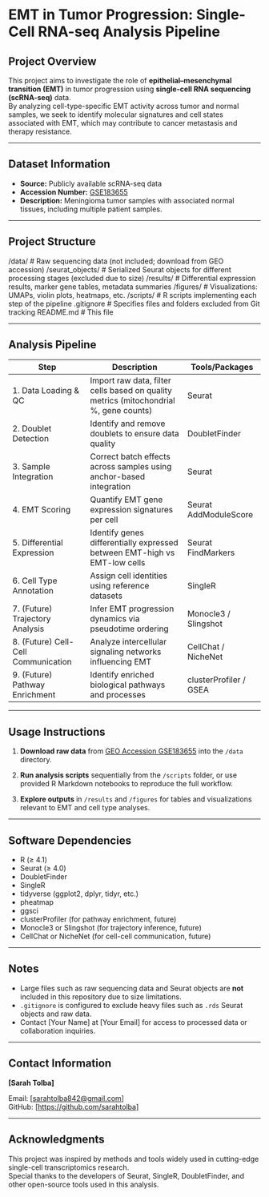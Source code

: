 # EMT in Tumor Progression: Single-Cell RNA-seq Analysis Pipeline

## Project Overview

This project aims to investigate the role of **epithelial–mesenchymal transition (EMT)** in tumor progression using **single-cell RNA sequencing (scRNA-seq)** data.  
By analyzing cell-type-specific EMT activity across tumor and normal samples, we seek to identify molecular signatures and cell states associated with EMT, which may contribute to cancer metastasis and therapy resistance.

---

## Dataset Information

- **Source:** Publicly available scRNA-seq data  
- **Accession Number:** [GSE183655](https://www.ncbi.nlm.nih.gov/geo/query/acc.cgi?acc=GSE183655)  
- **Description:** Meningioma tumor samples with associated normal tissues, including multiple patient samples.

---

## Project Structure
/data/ # Raw sequencing data (not included; download from GEO accession)
/seurat_objects/ # Serialized Seurat objects for different processing stages (excluded due to size)
/results/ # Differential expression results, marker gene tables, metadata summaries
/figures/ # Visualizations: UMAPs, violin plots, heatmaps, etc.
/scripts/ # R scripts implementing each step of the pipeline
.gitignore # Specifies files and folders excluded from Git tracking
README.md # This file


---

## Analysis Pipeline

| Step                         | Description                                                            | Tools/Packages          |
|------------------------------|------------------------------------------------------------------------|------------------------|
| 1. Data Loading & QC          | Import raw data, filter cells based on quality metrics (mitochondrial %, gene counts) | Seurat                 |
| 2. Doublet Detection          | Identify and remove doublets to ensure data quality                    | DoubletFinder          |
| 3. Sample Integration         | Correct batch effects across samples using anchor-based integration   | Seurat                 |
| 4. EMT Scoring               | Quantify EMT gene expression signatures per cell                      | Seurat AddModuleScore  |
| 5. Differential Expression    | Identify genes differentially expressed between EMT-high vs EMT-low cells | Seurat FindMarkers     |
| 6. Cell Type Annotation       | Assign cell identities using reference datasets                        | SingleR                |
| 7. (Future) Trajectory Analysis | Infer EMT progression dynamics via pseudotime ordering               | Monocle3 / Slingshot   |
| 8. (Future) Cell-Cell Communication | Analyze intercellular signaling networks influencing EMT          | CellChat / NicheNet    |
| 9. (Future) Pathway Enrichment | Identify enriched biological pathways and processes                  | clusterProfiler / GSEA |

---

## Usage Instructions

1. **Download raw data** from [GEO Accession GSE183655](https://www.ncbi.nlm.nih.gov/geo/query/acc.cgi?acc=GSE183655) into the `/data` directory.

2. **Run analysis scripts** sequentially from the `/scripts` folder, or use provided R Markdown notebooks to reproduce the full workflow.

3. **Explore outputs** in `/results` and `/figures` for tables and visualizations relevant to EMT and cell type analyses.

---

## Software Dependencies

- R (≥ 4.1)  
- Seurat (≥ 4.0)  
- DoubletFinder  
- SingleR  
- tidyverse (ggplot2, dplyr, tidyr, etc.)  
- pheatmap  
- ggsci  
- clusterProfiler (for pathway enrichment, future)  
- Monocle3 or Slingshot (for trajectory inference, future)  
- CellChat or NicheNet (for cell-cell communication, future)

---

## Notes

- Large files such as raw sequencing data and Seurat objects are **not** included in this repository due to size limitations.  
- `.gitignore` is configured to exclude heavy files such as `.rds` Seurat objects and raw data.  
- Contact [Your Name] at [Your Email] for access to processed data or collaboration inquiries.

---

## Contact Information

**[Sarah Tolba]**  
  
Email: [sarahtolba842@gmail.com]  
GitHub: [https://github.com/sarahtolba]


---

## Acknowledgments

This project was inspired by methods and tools widely used in cutting-edge single-cell transcriptomics research.  
Special thanks to the developers of Seurat, SingleR, DoubletFinder, and other open-source tools used in this analysis.


